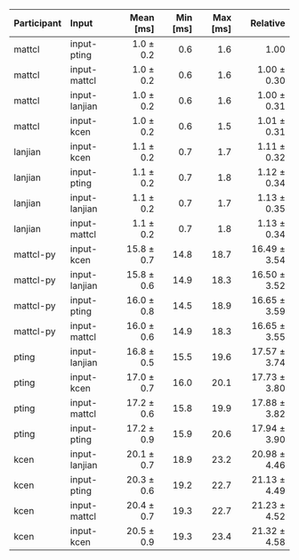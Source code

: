 | Participant | Input | Mean [ms] | Min [ms] | Max [ms] | Relative |
|:---|:---|---:|---:|---:|---:|
| mattcl | input-pting | 1.0 ± 0.2 | 0.6 | 1.6 | 1.00 |
| mattcl | input-mattcl | 1.0 ± 0.2 | 0.6 | 1.6 | 1.00 ± 0.30 |
| mattcl | input-lanjian | 1.0 ± 0.2 | 0.6 | 1.6 | 1.00 ± 0.31 |
| mattcl | input-kcen | 1.0 ± 0.2 | 0.6 | 1.5 | 1.01 ± 0.31 |
| lanjian | input-kcen | 1.1 ± 0.2 | 0.7 | 1.7 | 1.11 ± 0.32 |
| lanjian | input-pting | 1.1 ± 0.2 | 0.7 | 1.8 | 1.12 ± 0.34 |
| lanjian | input-lanjian | 1.1 ± 0.2 | 0.7 | 1.7 | 1.13 ± 0.35 |
| lanjian | input-mattcl | 1.1 ± 0.2 | 0.7 | 1.8 | 1.13 ± 0.34 |
| mattcl-py | input-kcen | 15.8 ± 0.7 | 14.8 | 18.7 | 16.49 ± 3.54 |
| mattcl-py | input-lanjian | 15.8 ± 0.6 | 14.9 | 18.3 | 16.50 ± 3.52 |
| mattcl-py | input-pting | 16.0 ± 0.8 | 14.5 | 18.9 | 16.65 ± 3.59 |
| mattcl-py | input-mattcl | 16.0 ± 0.6 | 14.9 | 18.3 | 16.65 ± 3.55 |
| pting | input-lanjian | 16.8 ± 0.5 | 15.5 | 19.6 | 17.57 ± 3.74 |
| pting | input-kcen | 17.0 ± 0.7 | 16.0 | 20.1 | 17.73 ± 3.80 |
| pting | input-mattcl | 17.2 ± 0.6 | 15.8 | 19.9 | 17.88 ± 3.82 |
| pting | input-pting | 17.2 ± 0.9 | 15.9 | 20.6 | 17.94 ± 3.90 |
| kcen | input-lanjian | 20.1 ± 0.7 | 18.9 | 23.2 | 20.98 ± 4.46 |
| kcen | input-pting | 20.3 ± 0.6 | 19.2 | 22.7 | 21.13 ± 4.49 |
| kcen | input-mattcl | 20.4 ± 0.7 | 19.3 | 22.7 | 21.23 ± 4.52 |
| kcen | input-kcen | 20.5 ± 0.9 | 19.3 | 23.4 | 21.32 ± 4.58 |
